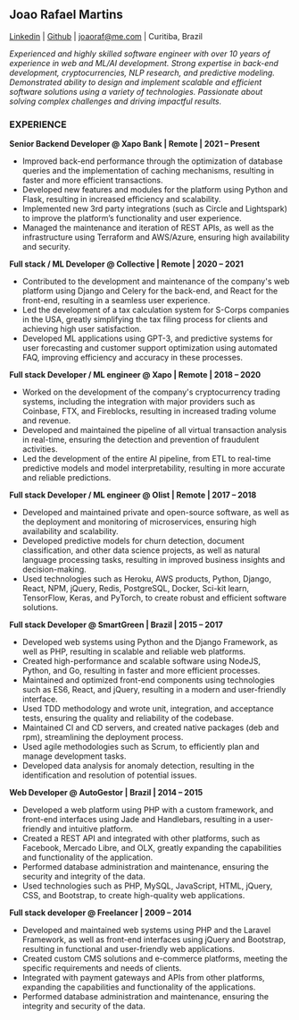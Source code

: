 ## Joao Rafael Martins
[Linkedin](https://linkedin.com/in/joaoraf) | [Github](https://github.com/joaorafaelm) | [joaoraf@me.com](mailto:joaoraf@me.com) | Curitiba, Brazil

*Experienced and highly skilled software engineer with over 10 years of experience in web and ML/AI development. Strong expertise in back-end development, cryptocurrencies, NLP research, and predictive modeling. Demonstrated ability to design and implement scalable and efficient software solutions using a variety of technologies. Passionate about solving complex challenges and driving impactful results.*

### **EXPERIENCE**

**Senior Backend Developer @ Xapo Bank | Remote | 2021 – Present**

* Improved back-end performance through the optimization of database queries and the implementation of caching mechanisms, resulting in faster and more efficient transactions.
* Developed new features and modules for the platform using Python and Flask, resulting in increased efficiency and scalability.
* Implemented new 3rd party integrations (such as Circle and Lightspark) to improve the platform’s functionality and user experience.
* Managed the maintenance and iteration of REST APIs, as well as the infrastructure using Terraform and AWS/Azure, ensuring high availability and security.

**Full stack / ML Developer @ Collective | Remote | 2020 – 2021**

* Contributed to the development and maintenance of the company's web platform using Django and Celery for the back-end, and React for the front-end, resulting in a seamless user experience.
* Led the development of a tax calculation system for S-Corps companies in the USA, greatly simplifying the tax filing process for clients and achieving high user satisfaction.
* Developed ML applications using GPT-3, and predictive systems for user forecasting and customer support optimization using automated FAQ, improving efficiency and accuracy in these processes.

**Full stack Developer / ML engineer @ Xapo | Remote | 2018 – 2020**

* Worked on the development of the company's cryptocurrency trading systems, including the integration with major providers such as Coinbase, FTX, and Fireblocks, resulting in increased trading volume and revenue.
* Developed and maintained the pipeline of all virtual transaction analysis in real-time, ensuring the detection and prevention of fraudulent activities.
* Led the development of the entire AI pipeline, from ETL to real-time predictive models and model interpretability, resulting in more accurate and reliable predictions.

**Full stack Developer / ML engineer @ Olist | Remote | 2017 – 2018**

* Developed and maintained private and open-source software, as well as the deployment and monitoring of microservices, ensuring high availability and scalability.
* Developed predictive models for churn detection, document classification, and other data science projects, as well as natural language processing tasks, resulting in improved business insights and decision-making.
* Used technologies such as Heroku, AWS products, Python, Django, React, NPM, jQuery, Redis, PostgreSQL, Docker, Sci-kit learn, TensorFlow, Keras, and PyTorch, to create robust and efficient software solutions.


**Full stack Developer @ SmartGreen | Brazil | 2015 – 2017**

* Developed web systems using Python and the Django Framework, as well as PHP, resulting in scalable and reliable web platforms.
* Created high-performance and scalable software using NodeJS, Python, and Go, resulting in faster and more efficient processes.
* Maintained and optimized front-end components using technologies such as ES6, React, and jQuery, resulting in a modern and user-friendly interface.
* Used TDD methodology and wrote unit, integration, and acceptance tests, ensuring the quality and reliability of the codebase.
* Maintained CI and CD servers, and created native packages (deb and rpm), streamlining the deployment process.
* Used agile methodologies such as Scrum, to efficiently plan and manage development tasks.
* Developed data analysis for anomaly detection, resulting in the identification and resolution of potential issues.

**Web Developer @ AutoGestor | Brazil | 2014 – 2015**

* Developed a web platform using PHP with a custom framework, and front-end interfaces using Jade and Handlebars, resulting in a user-friendly and intuitive platform.
* Created a REST API and integrated with other platforms, such as Facebook, Mercado Libre, and OLX, greatly expanding the capabilities and functionality of the application.
* Performed database administration and maintenance, ensuring the security and integrity of the data.
* Used technologies such as PHP, MySQL, JavaScript, HTML, jQuery, CSS, and Bootstrap, to create high-quality web applications.

**Full stack developer @ Freelancer | 2009 – 2014**

* Developed and maintained web systems using PHP and the Laravel Framework, as well as front-end interfaces using jQuery and Bootstrap, resulting in functional and user-friendly web applications.
* Created custom CMS solutions and e-commerce platforms, meeting the specific requirements and needs of clients.
* Integrated with payment gateways and APIs from other platforms, expanding the capabilities and functionality of the applications.
* Performed database administration and maintenance, ensuring the integrity and security of the data.
